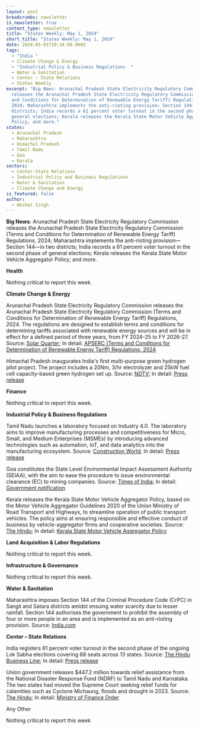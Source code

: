 ```yaml
---
layout: post
breadcrumbs: newsletter
is_newsletter: true
content_type: newsletter
title: "States Weekly: May 1, 2024"
short_title: "States Weekly: May 1, 2024"
date: 2024-05-01T10:34:00.000Z
tags:
  - "India "
  - Climate Change & Energy
  - "Industrial Policy & Business Regulations  "
  - Water & Sanitation
  - Center – State Relations 
  - States Weekly
excerpt: "Big News: Arunachal Pradesh State Electricity Regulatory Commission
  releases the Arunachal Pradesh State Electricity Regulatory Commission (Terms
  and Conditions for Determination of Renewable Energy Tariff) Regulations,
  2024; Maharashtra implements the anti-rioting provision— Section 144—in two
  districts; India records a 61 percent voter turnout in the second phase of
  general elections; Kerala releases the Kerala State Motor Vehicle Aggregator
  Policy; and more."
states:
  - Arunachal Pradesh
  - Maharashtra
  - Himachal Pradesh
  - Tamil Nadu
  - Goa
  - Kerala
sectors:
  - Center-State Relations
  - Industrial Policy and Business Regulations
  - Water & Sanitation
  - Climate Change and Energy
is_featured: false
author:
  - Akshat Singh
---
```

**Big News**: Arunachal Pradesh State Electricity Regulatory Commission releases the Arunachal Pradesh State Electricity Regulatory Commission (Terms and Conditions for Determination of Renewable Energy Tariff) Regulations, 2024; Maharashtra implements the anti-rioting provision— Section 144—in two districts; India records a 61 percent voter turnout in the second phase of general elections; Kerala releases the Kerala State Motor Vehicle Aggregator Policy; and more.



**Health** 

Nothing critical to report this week.



**Climate Change & Energy**

Arunachal Pradesh State Electricity Regulatory Commission releases the Arunachal Pradesh State Electricity Regulatory Commission (Terms and Conditions for Determination of Renewable Energy Tariff) Regulations, 2024. The regulations are designed to establish terms and conditions for determining tariffs associated with renewable energy sources and will be in effect for a defined period of three years, from FY 2024-25 to FY 2026-27. Source: [Solar Quarter](https://solarquarter.com/2024/04/26/arunachal-pradesh-initiates-new-guidelines-for-renewable-energy-tariffs-and-procurement/); In detail: [APSERC (Terms and Conditions for Determination of Renewable Energy Tariff) Regulations, 2024](https://apserc.nic.in/pdf/Regulations/32-EOG%20No.%20136%20Electrcity%20Regulatory.pdf)



Himachal Pradesh inaugurates India's first multi-purpose green hydrogen pilot project. The project includes a 20Nm, 3/hr electrolyzer and 25kW fuel cell capacity-based green hydrogen set up. Source: [NDTV](https://www.ndtv.com/india-news/indias-first-multi-purpose-green-hydrogen-pilot-project-inaugurated-5514924); In detail: [Press release](https://sjvn.nic.in/latest-updates-detail/2091/120)



**Finance**

Nothing critical to report this week.



**Industrial Policy & Business Regulations**  

Tamil Nadu launches a laboratory focused on Industry 4.0. The laboratory aims to improve manufacturing processes and competitiveness for Micro, Small, and Medium Enterprises (MSMEs) by introducing advanced technologies such as automation, IoT, and data analytics into the manufacturing ecosystem. Source: [Construction World](https://www.constructionworld.in/policy-updates-and-economic-news/tamil-nadu-launches-industry-4.0-lab-for-msmes/54167); In detail: [Press release](https://ifactory.c4i4.org/trichy/)



Goa constitutes the State Level Environmental Impact Assessment Authority (SEIAA), with the aim to ease the procedure to issue environmental clearance (EC) to mining companies. Source: [Times of India](https://timesofindia.indiatimes.com/city/goa/green-clearance-for-mining-firms-to-be-hastened/articleshow/109654365.cms); In detail: [Government notification](https://acrobat.adobe.com/id/urn:aaid:sc:VA6C2:005f38ba-e203-4dc9-9733-dcdf7179abde)



Kerala releases the Kerala State Motor Vehicle Aggregator Policy, based on the Motor Vehicle Aggregator Guidelines 2020 of the Union Ministry of Road Transport and Highways, to streamline operation of public transport vehicles. The policy aims at ensuring responsible and effective conduct of business by vehicle-aggregator firms and cooperative societies. Source: [The Hindu](https://www.thehindu.com/news/national/kerala/kerala-formulates-motor-vehicle-aggregator-policy/article68098607.ece); In detail: [Kerala State Motor Vehicle Aggregator Policy](https://mvd.kerala.gov.in/sites/default/files/Downloads/SSG%201%202_merged.pdf)



**Land Acquisition & Labor Regulations**  

Nothing critical to report this week.



**Infrastructure & Governance**

Nothing critical to report this week.



**Water & Sanitation**

Maharashtra imposes Section 144 of the Criminal Procedure Code (CrPC) in Sangli and Satara districts amidst ensuing water scarcity due to lesser rainfall. Section 144 authorises the government to prohibit the assembly of four or more people in an area and is implemented as an anti-rioting provision. Source: [India.com](https://www.india.com/maharashtra/maharashtra-water-crisis-section-144-imposed-in-sangli-satara-districts-to-stop-water-theft-check-full-list-of-restrictions-6877103/)



**Center – State Relations** 

India registers 61 percent voter turnout in the second phase of the ongoing Lok Sabha elections covering 88 seats across 13 states. Source: [The Hindu Business Line](https://www.thehindubusinessline.com/news/elections/ls-elections-phase-2-jammu-west-bengal-assam-karnataka-rajasthan-chhattisgarh-record-over-50-voter-turnout-till-3-pm/article68109080.ece); In detail: [Press release](https://pib.gov.in/PressReleaseIframePage.aspx?PRID=2018984)



Union government releases $447.2 million towards relief assistance from the National Disaster Response Fund (NDRF) to Tamil Nadu and Karnataka. The two states had moved the Supreme Court seeking relief funds for calamities such as Cyclone Michaung, floods and drought in 2023. Source: [The Hindu](https://www.thehindu.com/news/national/centre-releases-disaster-relief-funds-for-karnataka-and-tamil-nadu/article68114958.ece); In detail: [Ministry of Finance Order](https://www.deccanherald.com/india/karnataka/centre-releases-rs-3454-crore-drought-relief-fund-to-karnataka-2997595)

Any Other

Nothing critical to report this week
